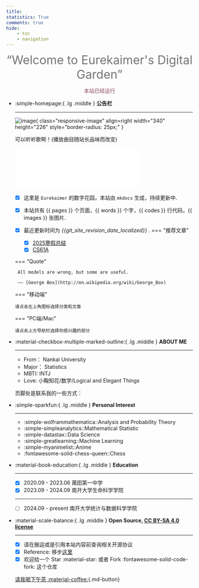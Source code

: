 ```yaml
---
title:  
statistics: True
comments: true
hide:
    - toc
    - navigation
---
```


<style>
.md-grid {
  max-width: 1000px;
}
</style>

<center><font  color= #757575 size=6 class="ml3">“Welcome to Eurekaimer's Digital Garden”</font></center>
<script src="https://cdn.statically.io/libs/animejs/2.0.2/anime.min.js"></script>   

<body>
        <font color="#8C495A">
        <p style="text-align: center; ">
                <span>本站已经运行</span>
                <span id='box1'></span>
    </p>
      <div id="box1"></div>
      <script>
        function timingTime(){
          let start = '2024-10-28 00:00:00'
          let startTime = new Date(start).getTime()
          let currentTime = new Date().getTime()
          let difference = currentTime - startTime
          let m =  Math.floor(difference / (1000))
          let mm = m % 60  // 秒
          let f = Math.floor(m / 60)
          let ff = f % 60 // 分钟
          let s = Math.floor(f/ 60) // 小时
          let ss = s % 24
          let day = Math.floor(s  / 24 ) // 天数
          return day + "天" + ss + "时" + ff + "分" + mm +'秒'
        }
        setInterval(()=>{
          document.getElementById('box1').innerHTML = timingTime()
        },1000)
      </script>
      </font>
    </body>


<div class="grid cards" markdown>

-   :simple-homepage:{ .lg .middle } __公告栏__

    ---
    ![image](https://cdn.jsdelivr.net/gh/Eurekaimer/MyIMGs@main/img/profile.jpg){ class="responsive-image" align=right width="340" height="226" style="border-radius: 25px;" }

    可以听听歌啊！(播放曲目随站长品味而改变)

     <iframe frameborder="no" border="0" marginwidth="0" marginheight="0" width=330 height=110 src="//music.163.com/outchain/player?type=0&id=13279997469&auto=1&height=90"></iframe>

    - [x] 这里是 `Eurekaimer` 的数字花园，本站由 `mkdocs` 生成，持续更新中.
    - [x] 本站共有 {{ pages }} 个页面，{{ words }} 个字，{{ codes }} 行代码，{{ images }} 张图片.
    - [x] 最近更新时间为 *{{git_site_revision_date_localized}}* .
    === "推荐文章"

        - [x] [2025寒假总结](https://www.eurekaimer.xyz/blog/2025/02/19/2025%E5%AF%92%E5%81%87%E6%80%BB%E7%BB%93/) 
        - [x] [CS61A](计算机科学/CS61A/index.md) 

    === "Quote"

         All models are wrong, but some are useful.
            
         —— [George Box](http://en.wikipedia.org/wiki/George_Box)

    === "移动端"

        请点击左上角图标选择分类和文章

    === "PC端/Mac"

        请点击上方导航栏选择你感兴趣的部分
    

</div>
<style>
    @media only screen and (max-width: 768px) {
        .responsive-image {
            display: none;
        }
    }
</style>





<div class="grid cards" markdown>

-   :material-checkbox-multiple-marked-outline:{ .lg .middle } __ABOUT ME__

    ---

    - From： Nankai University
    - Major： Statistics
    - MBTI: INTJ
    - Love: 小鞠知花/数学/Logical and Elegant Things

    页脚处是联系我的一些方式：

-   :simple-sparkfun:{ .lg .middle } __Personal Interest__

    ---

    + :simple-wolframmathematica::Analysis and Probability Theory
    + :simple-simpleanalytics::Mathematical Statistic
    + :simple-datastax::Data Science
    + :simple-greatlearning::Machine Learning
    + :simple-myanimelist::Anime
    + :fontawesome-solid-chess-queen::Chess

    
-   :material-book-education:{ .lg .middle } __Education__

    ---

    - [x] 2020.09 - 2023.06 莆田第一中学
    - [x] 2023.09 - 2024.09 南开大学生命科学学院 

    ---

    - [ ] 2024.09 - present 南开大学统计与数据科学学院 

-   :material-scale-balance:{ .lg .middle } __Open Source, [CC BY-SA 4.0 license](https://en.wikipedia.org/wiki/Wikipedia:Text_of_the_Creative_Commons_Attribution-ShareAlike_4.0_International_License)__

    ---

    - [x] 请在搬运或是引用本站内容前查询相关开源协议
    - [x] Reference: 移步[这里](blog/posts/建站纪念贴.md)
    - [x] 欢迎给一个 Star :material-star: 或者 Fork :fontawesome-solid-code-fork: 这个仓库

    [请我喝下午茶 :material-coffee:](https://raw.githubusercontent.com/Eurekaimer/MyIMGs/refs/heads/main/img/buy_me_a_coffee.png){.md-button}
</div>


